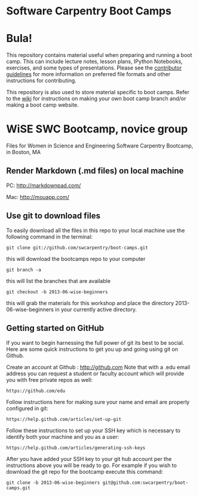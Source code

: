 Software Carpentry Boot Camps
=============================

Bula!
========

This repository contains material useful when preparing and running a
boot camp. This can include lecture notes, lesson plans, IPython
Notebooks, exercises, and some types of presentations. Please see the
[contributor guidelines][contrib] for more information on preferred
file formats and other instructions for contributing.

This repository is also used to store material specific to boot
camps. Refer to the [wiki][] for instructions on making your own boot
camp branch and/or making a boot camp website.

[contrib]: https://github.com/swcarpentry/boot-camps/blob/master/CONTRIBUTING.md
[wiki]: https://github.com/swcarpentry/boot-camps/wiki

WiSE SWC Bootcamp, novice group
================================
Files for Women in Science and Engineering Software Carpentry Bootcamp, in Boston, MA

Render Markdown (.md files) on local machine
--------------------------------------------

PC: http://markdownpad.com/

Mac: http://mouapp.com/

Use git to download files
---------------------------

To easily download all the files in this repo to your local machine use the following command in the terminal:

    git clone git://github.com/swcarpentry/boot-camps.git
this will download the bootcamps repo to your computer

    git branch -a
this will list the branches that are available

    git checkout -b 2013-06-wise-beginners
this will grab the materials for this workshop and place the directory 2013-06-wise-beginners in your currently active directory.

Getting started on GitHub
--------------------------

If you want to begin harnessing the full power of git its best to be social. Here are some quick instructions to get you up and going using git on Github.

Create an account at Github : http://github.com Note that with a .edu email address you can request a student or faculty account which will provide you with free private repos as well:

    https://github.com/edu
Follow instructions here for making sure your name and email are properly configured in git:

    https://help.github.com/articles/set-up-git
Follow these instructions to set up your SSH key which is necessary to identify both your machine and you as a user:

    https://help.github.com/articles/generating-ssh-keys
After you have added your SSH key to your git hub account per the instructions above you will be ready to go. For example if you wish to download the git repo for the bootcamp execute this command:

    git clone -b 2013-06-wise-beginners git@github.com:swcarpentry/boot-camps.git
